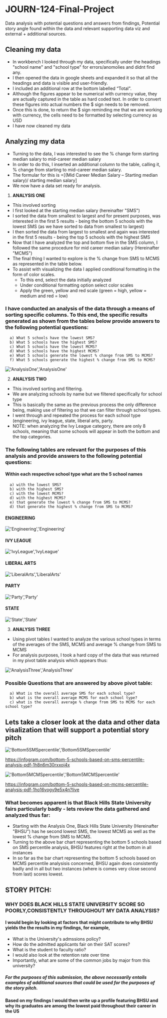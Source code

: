 # JOURN-124-Final-Project
Data analysis with potential questions and answers from findings, Potential story angle found within the data and relevant supporting data viz and external + additional sources.

## Cleaning my data
* In workbench I looked through my data, specifically under the headings "school name" and "school type" for errors/anomolies and didnt find any.
* I then opened the data in google sheets and expanded it so that all the headings and data is visible and user-friendly.
* I included an additional row at the bottom labelled “Total".
* Although the figures appear to be numerical with currency value, they are actually captured in the table as hard coded text. In order to convert these figures into actual numbers the $ sign needs to be removed. 
* Once this is done, to return the $ sign reminding me that we are working with currency, the cells need to be formatted by selecting currency as USD
* I have now cleaned my data

## Analyzing my data
* Turning to the data, I was interested to see the % change form starting median salary to mid-career median salary
* In order to do this, I inserted an additional column to the table, calling it, % change from starting to mid-career median salary.
* The formular for this is =[(Mid Career Median Salary – Starting median salary)/ starting median salary]
* We now have a data set ready for analysis.

1. **ANALYSIS ONE**
* This involved sorting 
* I first looked at the starting median salary (hereinafter "SMS")
* I sorted the data from smallest to largest and for present purposes, was interested in the first 5 results - being the bottom 5 schools with the lowest SMS (as we have sorted to data from smallest to largest) 
* I then sorted the data from largest to smallest and again was interested in the first 5 results - being the top 5 schools with the highest SMS
* Now that I have analyzed the top and bottom five in the SMS column, I followed the same procedure for mid career median salary (Hereinafter "MCMS")
* The final thing I wanted to explore is the % change from SMS to MCMS as represented in the table below.
* To assist with visualizing the data I applied conditional formatting in the form of color scales. 
    * To this end, select the data initially analyzed  
    * Under conditional formatting option select color scales 
    * Apply the green, yellow and red scale (green = high, yellow = medium and red = low)
   
### I have conducted an analysis of the data through a means of sorting specific columns. To this end, the specific results generated as shown from the tables below provide answers to the following potential questions:
      a) What 5 schools have the lowest SMS?
      b) What 5 schools have the highest SMS?
      c) What 5 schools have the lowest MCMS?
      d) What 5 schools have the highest MCMS?
      e) What 5 schools generate the lowest % change from SMS to MCMS?
      f) What 5 schools generate the highest % change from SMS to MCMS?

!['AnalysisOne','AnalysisOne'](/AnalysisOne.jpg)

2. **ANALYSIS TWO**
* This involved sorting and filtering.
* We are analyzing schools by name but we filtered specifically for school type
* This is basically the same as the previous process the only difference being, making use of filtering so that we can filter through school types.
* I went through and repeated the process for each school type (engineering, ivy league, state, liberal arts, party.
* NOTE: when analyzing the Ivy League category, there are only 8 schools, meaning that some schools will appear in both the bottom and the top categories.

### The following tables are relevant for the purposes of this analysis and provide answers to the following potential questions:
#### Within each respective school type what are the 5 school names 
      a) with the lowest SMS?
      b) with the highest SMS?
      c) with the lowest MCMS?
      d) with the highest MCMS?
      e) that generate the lowest % change from SMS to MCMS?
      d) that generate the highest % change from SMS to MCMS?

#### ENGINEERING

!['Engineering','Engineering'](/Engineering.jpg)

#### IVY LEAGUE

!['IvyLeague','IvyLeague'](/IvyLeague.jpg)

#### LIBERAL ARTS

!['LiberalArts','LiberalArts'](/LiberalArts.jpg)

#### PARTY

!['Party','Party'](/Party.jpg)

#### STATE

!['State','State'](/State.jpg)


3. **ANALYSIS THREE**
* Using pivot tables I wanted to analyze the various school types in terms of the averages of the SMS, MCMS and average % change from SMS to MCMS
* For analysis purposes, I took a hard copy of the data that was returned in my pivot table analysis which appears thus:

!['AnalysisThree','AnalysisThree'](/AnalysisThree.jpg)


### Possible Questions that are answered by above pivot table:
      a) What is the overall average SMS for each school type?
      b) what is the overall average MCMS for each school type?
      c) what is the overall average % change from SMS to MCMS for each school type? 


## Lets take a closer look at the data and other data visalization that will support a potential story pitch

!['Bottom5SMSpercentile','Bottom5SMSpercentile'](/Bottom5SMSpercentile.jpg)

https://infogram.com/bottom-5-schools-based-on-sms-percentile-analysis-pdf-1h8n6m30rxxoj4x

!['Bottom5MCMSpercentile','Bottom5MCMSpercentile'](/Bottom5MCMSpercentile.jpg)

https://infogram.com/bottom-5-schools-based-on-mcms-percentile-analysis-pdf-1ho16vogy9e5x4n?live

### What becomes apparent is that Black Hills State University fairs particularly badly - lets review the data gathered and analyzed thus far:
* Starting with the Analysis One, Black Hills State University (Hereinafter "BHSU") has he second lowest SMS, the lowest MCMS as well as the lowest % change from SMS to MCMS.
* Turning to the above bar chart representing the bottom 5 schools based on SMS percentile analysis, BHSU features right at the bottom in all instances
* In so far as the bar chart representing the bottom 5 schools based on MCMS percentile analysisis concerned, BHSU again does consistently badly and in all but two instances (where is comes very close second from last) scores lowest.

## STORY PITCH:
### WHY DOES BLACK HILLS STATE UNIVERSITY SCORE SO POORLY,CONSISTENTLY THROUGHOUT MY DATA ANALYSIS?  
#### I would begin by looking at factors that might contribute to why BHSU yields the the results in my findings, for example, 
   * What is the University's admssions policy?
   * How do the admitted applicants fair on their SAT scores?
   * What is the student to faculty ratio?
   * I would also look at the retention rate over time
   * Importantly, what are some of the common jobs by major from this university?
##### For the purposes of this submission, the above necessarily entails examples of additional sources that could be used for the purposes of the story pitch. 
 
 #### Based on my findings I would then write up a profile featuring BHSU and why its graduates are among the lowest paid throughout their career in the US

